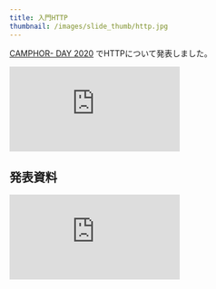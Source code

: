 ```yaml
---
title: 入門HTTP
thumbnail: /images/slide_thumb/http.jpg
---
```

[CAMPHOR- DAY 2020](https://camphor.connpass.com/event/167947/) でHTTPについて発表しました。

<iframe src="https://www.youtube-nocookie.com/embed/MJQr59XrAbo?start=6109" style="aspect-ratio:16/9" title="YouTube video player" frameborder="0" allow="accelerometer; autoplay; clipboard-write; encrypted-media; gyroscope; picture-in-picture" allowfullscreen></iframe>

## 発表資料

<iframe src="https://speakerdeck.com/player/c566f7d11b494679854792f732284dfc" title="入門 HTTP ― CAMPHOR- Day 2020 / Introducing HTTP" style="aspect-ratio:4/3;" frameborder="0" allowfullscreen="true" mozallowfullscreen="true" webkitallowfullscreen="true" data-ratio="1.3333333333333333" frameborder="0"></iframe>
